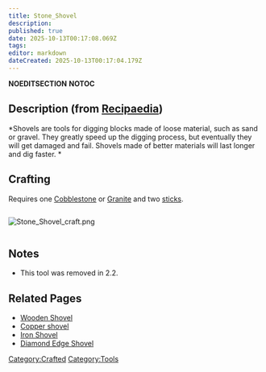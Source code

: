 ```yaml
---
title: Stone_Shovel
description: 
published: true
date: 2025-10-13T00:17:08.069Z
tags: 
editor: markdown
dateCreated: 2025-10-13T00:17:04.179Z
---
```


__NOEDITSECTION__ __NOTOC__

## Description (from [Recipaedia](Recipaedia "wikilink")) 

*Shovels are tools for digging blocks made of loose material, such as
sand or gravel. They greatly speed up the digging process, but
eventually they will get damaged and fail. Shovels made of better
materials will last longer and dig faster. *

## Crafting

Requires one [Cobblestone](Cobblestone "wikilink") or
[Granite](Granite "wikilink") and two [sticks](stick "wikilink"). 

<div style="overflow: hidden">

![Stone_Shovel_craft.png](Stone_Shovel_craft.png
"Stone_Shovel_craft.png")

</div>

## Notes

  - This tool was removed in 2.2.

## Related Pages 

  - [Wooden Shovel](Wooden_Shovel "wikilink")
  - [Copper shovel](Copper_Shovel "wikilink")
  - [Iron Shovel](Iron_Shovel "wikilink")
  - [Diamond Edge Shovel](Diamond_Edge_Shovel "wikilink")

[Category:Crafted](Category:Crafted "wikilink")
[Category:Tools](Category:Tools "wikilink")